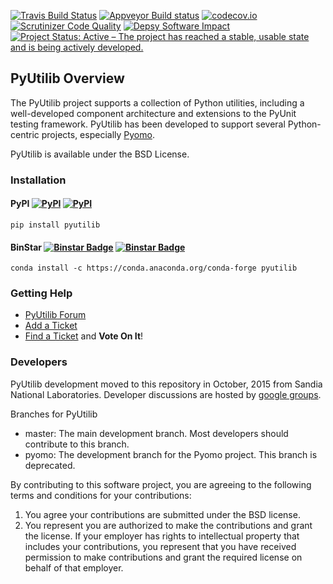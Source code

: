 [![Travis Build Status](https://travis-ci.org/PyUtilib/pyutilib.png?branch=master)](https://travis-ci.org/PyUtilib/pyutilib)
[![Appveyor Build status](https://ci.appveyor.com/api/projects/status/c8dh5o1blp0sycr6?svg=true)](https://ci.appveyor.com/project/WilliamHart/pyutilib)
[![codecov.io](https://codecov.io/github/PyUtilib/pyutilib/coverage.svg?branch=master)](https://codecov.io/github/PyUtilib/pyutilib?branch=master)
[![Scrutinizer Code Quality](https://scrutinizer-ci.com/g/PyUtilib/pyutilib/badges/quality-score.png?b=master)](https://scrutinizer-ci.com/g/PyUtilib/pyutilib/?branch=master)
[![Depsy Software Impact](http://depsy.org/api/package/pypi/PyUtilib/badge.svg)](http://depsy.org/package/python/PyUtilib)
[![Project Status: Active – The project has reached a stable, usable state and is being actively developed.](http://www.repostatus.org/badges/latest/active.svg)](http://www.repostatus.org/#active)

## PyUtilib Overview

The PyUtilib project supports a collection of Python utilities,
including a well-developed component architecture and extensions
to the PyUnit testing framework. PyUtilib has been developed to
support several Python-centric projects, especially
[Pyomo](http://pyomo.org).

PyUtilib is available under the BSD License.

### Installation

#### PyPI [![PyPI](https://img.shields.io/pypi/v/pyutilib.svg?maxAge=2592000)]() [![PyPI](https://img.shields.io/pypi/dm/pyutilib.svg?maxAge=2592000)]()

    pip install pyutilib
    
#### BinStar [![Binstar Badge](https://anaconda.org/conda-forge/pyutilib/badges/version.svg)](https://anaconda.org/conda-forge/pyutilib) [![Binstar Badge](https://anaconda.org/conda-forge/pyutilib/badges/downloads.svg)](https://anaconda.org/conda-forge/pyutilib)

    conda install -c https://conda.anaconda.org/conda-forge pyutilib

### Getting Help

* [PyUtilib Forum](https://groups.google.com/forum/?hl=en#!forum/pyutilib-forum)
* [Add a Ticket](https://github.com/PyUtilib/pyutilib/issues/new)
* [Find a Ticket](https://github.com/PyUtilib/pyutilib/issues) and **Vote On It**!

### Developers

PyUtilib development moved to this repository in October, 2015 from
Sandia National Laboratories. Developer discussions are hosted by [google groups](https://groups.google.com/forum/#!forum/pyutilib-developers).

Branches for PyUtilib

* master: The main development branch.  Most developers should contribute to this branch.
* pyomo: The development branch for the Pyomo project.  This branch is deprecated.

By contributing to this software project, you are agreeing to the following terms and conditions for your contributions:

1. You agree your contributions are submitted under the BSD license. 
2. You represent you are authorized to make the contributions and grant the license. If your employer has rights to intellectual property that includes your contributions, you represent that you have received permission to make contributions and grant the required license on behalf of that employer. 
